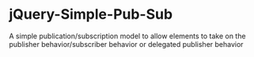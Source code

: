 jQuery-Simple-Pub-Sub
=====================

A simple publication/subscription model to allow elements to take on the publisher behavior/subscriber behavior or delegated publisher behavior